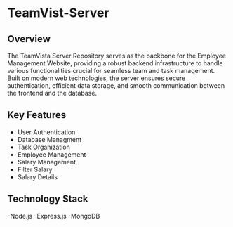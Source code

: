 # TeamVist-Server

## Overview
The TeamVista Server Repository serves as the backbone for the Employee Management Website, providing a robust backend infrastructure to handle various functionalities crucial for seamless team and task management. Built on modern web technologies, the server ensures secure authentication, efficient data storage, and smooth communication between the frontend and the database.

## Key Features
- User Authentication
- Database Managment
- Task Organization
- Employee Management
- Salary Management
- Filter Salary
- Salary Details

## Technology Stack
-Node.js
-Express.js
-MongoDB 
